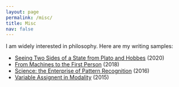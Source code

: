 ```yaml
---
layout: page
permalink: /misc/
title: Misc
nav: false
---
```


I am widely interested in philosophy. Here are my writing samples:
- [Seeing Two Sides of a State from Plato and Hobbes](/assets/pdf/plato_hobbes.pdf) (2020)
- [From Machines to the First Person](/assets/pdf/first_person.pdf) (2018)
- [Science: the Enterprise of Pattern Recognition](/assets/pdf/science.pdf) (2016)
- [Variable Assignent in Modality](/assets/pdf/modality.pdf) (2015)
